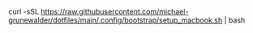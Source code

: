 curl -sSL https://raw.githubusercontent.com/michael-grunewalder/dotfiles/main/.config/bootstrap/setup_macbook.sh | bash
